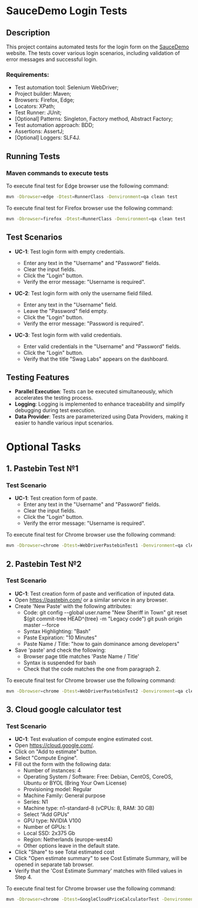 # SauceDemo Login Tests

## Description

This project contains automated tests for the login form on the [SauceDemo](https://www.saucedemo.com/) website. The tests cover various login scenarios, including validation of error messages and successful login.

### Requirements:
- Test automation tool: Selenium WebDriver;
- Project builder: Maven;
- Browsers: Firefox, Edge;
- Locators: XPath;
- Test Runner: JUnit;
- [Optional] Patterns: Singleton, Factory method, Abstract Factory;
- Test automation approach: BDD;
- Assertions: AssertJ;
- [Optional] Loggers: SLF4J.


## Running Tests

### Maven commands to execute tests

To execute final test for Edge browser use the following command:
```bash
mvn -Dbrowser=edge -Dtest=RunnerClass -Denvironment=qa clean test
```

To execute final test for Firefox browser use the following command:
```bash
mvn -Dbrowser=firefox -Dtest=RunnerClass -Denvironment=qa clean test
```

## Test Scenarios

- **UC-1**: Test login form with empty credentials.
  - Enter any text in the "Username" and "Password" fields.
  - Clear the input fields.
  - Click the "Login" button.
  - Verify the error message: "Username is required".

- **UC-2**: Test login form with only the username field filled.
  - Enter any text in the "Username" field.
  - Leave the "Password" field empty.
  - Click the "Login" button.
  - Verify the error message: "Password is required".

- **UC-3**: Test login form with valid credentials.
  - Enter valid credentials in the "Username" and "Password" fields.
  - Click the "Login" button.
  - Verify that the title "Swag Labs" appears on the dashboard.

## Testing Features

  - **Parallel Execution**: Tests can be executed simultaneously, which accelerates the testing process.
  - **Logging**: Logging is implemented to enhance traceability and simplify debugging during test execution.
  - **Data Provider**: Tests are parameterized using Data Providers, making it easier to handle various input scenarios.

# Optional Tasks

## 1. Pastebin Test №1
 
### Test Scenario

- **UC-1**: Test creation form of paste.
  - Enter any text in the "Username" and "Password" fields.
  - Clear the input fields.
  - Click the "Login" button.
  - Verify the error message: "Username is required".

To execute final test for Chrome browser use the following command:
```bash
mvn -Dbrowser=chrome -Dtest=WebDriverPastebinTest1 -Denvironment=qa clean test
```

## 2. Pastebin Test №2
 
### Test Scenario

- **UC-1**: Test creation form of paste and verification of inputed data.
- Open https://pastebin.com/ or a similar service in any browser.
- Create 'New Paste' with the following attributes:
   * Code:
            git config --global user.name  "New Sheriff in Town"
            git reset $(git commit-tree HEAD^{tree} -m "Legacy code")
            git push origin master --force
   * Syntax Highlighting: "Bash"
   * Paste Expiration: "10 Minutes"
   * Paste Name / Title: "how to gain dominance among developers"
- Save 'paste' and check the following:
   * Browser page title matches 'Paste Name / Title'
   * Syntax is suspended for bash
   * Check that the code matches the one from paragraph 2.


To execute final test for Chrome browser use the following command:
```bash
mvn -Dbrowser=chrome -Dtest=WebDriverPastebinTest2 -Denvironment=qa clean test
```

## 3. Cloud google calculator test
 
### Test Scenario

- **UC-1**: Test evaluation of compute engine estimated cost.
-  Open https://cloud.google.com/.
-  Click on "Add to estimate" button.
-  Select "Compute Engine".
-  Fill out the form with the following data:
   * Number of instances: 4
   * Operating System / Software: Free: Debian, CentOS, CoreOS, Ubuntu or BYOL (Bring Your Own License)
   * Provisioning model: Regular
   * Machine Family: General purpose 
   * Series: N1 
   * Machine type: n1-standard-8 (vCPUs: 8, RAM: 30 GB)
   * Select “Add GPUs“
   * GPU type: NVIDIA V100
   * Number of GPUs: 1
   * Local SSD: 2x375 Gb
   * Region: Netherlands (europe-west4)
   * Other options leave in the default state.
-  Click "Share" to see Total estimated cost
-  Click "Open estimate summary" to see Cost Estimate Summary, will be opened in separate tab browser.
-  Verify that the 'Cost Estimate Summary' matches with filled values in Step 4.



To execute final test for Chrome browser use the following command:
```bash
mvn -Dbrowser=chrome -Dtest=GoogleCloudPriceCalculatorTest -Denvironment=qa clean test
```
